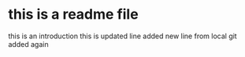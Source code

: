 # this is a readme file
this is an introduction 
this is updated line
added new line from local
git added again
